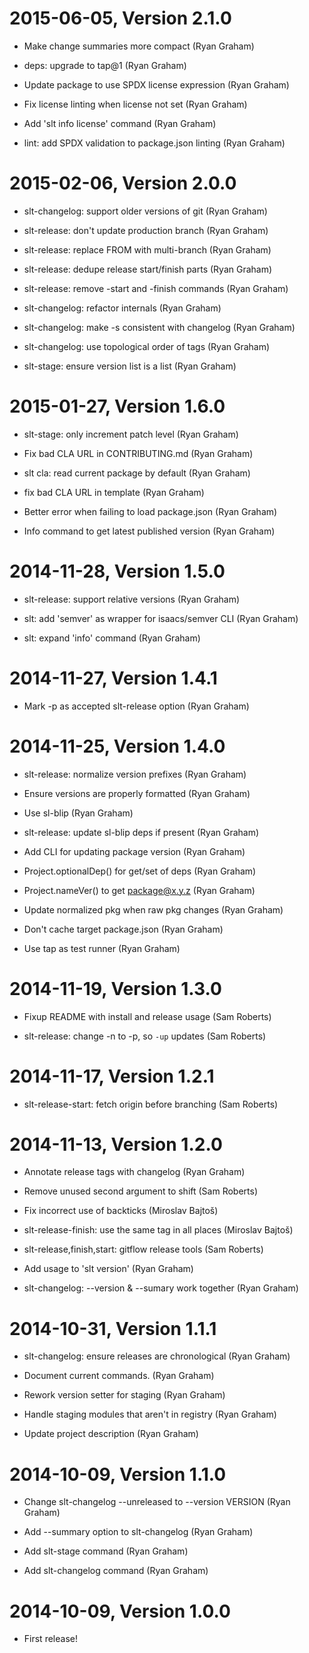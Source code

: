 2015-06-05, Version 2.1.0
=========================

 * Make change summaries more compact (Ryan Graham)

 * deps: upgrade to tap@1 (Ryan Graham)

 * Update package to use SPDX license expression (Ryan Graham)

 * Fix license linting when license not set (Ryan Graham)

 * Add 'slt info license' command (Ryan Graham)

 * lint: add SPDX validation to package.json linting (Ryan Graham)


2015-02-06, Version 2.0.0
=========================

 * slt-changelog: support older versions of git (Ryan Graham)

 * slt-release: don't update production branch (Ryan Graham)

 * slt-release: replace FROM with multi-branch (Ryan Graham)

 * slt-release: dedupe release start/finish parts (Ryan Graham)

 * slt-release: remove -start and -finish commands (Ryan Graham)

 * slt-changelog: refactor internals (Ryan Graham)

 * slt-changelog: make -s consistent with changelog (Ryan Graham)

 * slt-changelog: use topological order of tags (Ryan Graham)

 * slt-stage: ensure version list is a list (Ryan Graham)


2015-01-27, Version 1.6.0
=========================

 * slt-stage: only increment patch level (Ryan Graham)

 * Fix bad CLA URL in CONTRIBUTING.md (Ryan Graham)

 * slt cla: read current package by default (Ryan Graham)

 * fix bad CLA URL in template (Ryan Graham)

 * Better error when failing to load package.json (Ryan Graham)

 * Info command to get latest published version (Ryan Graham)


2014-11-28, Version 1.5.0
=========================

 * slt-release: support relative versions (Ryan Graham)

 * slt: add 'semver' as wrapper for isaacs/semver CLI (Ryan Graham)

 * slt: expand 'info' command (Ryan Graham)


2014-11-27, Version 1.4.1
=========================

 * Mark -p as accepted slt-release option (Ryan Graham)


2014-11-25, Version 1.4.0
=========================

 * slt-release: normalize version prefixes (Ryan Graham)

 * Ensure versions are properly formatted (Ryan Graham)

 * Use sl-blip (Ryan Graham)

 * slt-release: update sl-blip deps if present (Ryan Graham)

 * Add CLI for updating package version (Ryan Graham)

 * Project.optionalDep() for get/set of deps (Ryan Graham)

 * Project.nameVer() to get package@x.y.z (Ryan Graham)

 * Update normalized pkg when raw pkg changes (Ryan Graham)

 * Don't cache target package.json (Ryan Graham)

 * Use tap as test runner (Ryan Graham)


2014-11-19, Version 1.3.0
=========================

 * Fixup README with install and release usage (Sam Roberts)

 * slt-release: change -n to -p, so `-up` updates (Sam Roberts)


2014-11-17, Version 1.2.1
=========================

 * slt-release-start: fetch origin before branching (Sam Roberts)


2014-11-13, Version 1.2.0
=========================

 * Annotate release tags with changelog (Ryan Graham)

 * Remove unused second argument to shift (Sam Roberts)

 * Fix incorrect use of backticks (Miroslav Bajtoš)

 * slt-release-finish: use the same tag in all places (Miroslav Bajtoš)

 * slt-release,finish,start: gitflow release tools (Sam Roberts)

 * Add usage to 'slt version' (Ryan Graham)

 * slt-changelog: --version & --sumary work together (Ryan Graham)


2014-10-31, Version 1.1.1
=========================

 * slt-changelog: ensure releases are chronological (Ryan Graham)

 * Document current commands. (Ryan Graham)

 * Rework version setter for staging (Ryan Graham)

 * Handle staging modules that aren't in registry (Ryan Graham)

 * Update project description (Ryan Graham)


2014-10-09, Version 1.1.0
=========================

 * Change slt-changelog --unreleased to --version VERSION (Ryan Graham)

 * Add --summary option to slt-changelog (Ryan Graham)

 * Add slt-stage command (Ryan Graham)

 * Add slt-changelog command (Ryan Graham)


2014-10-09, Version 1.0.0
=========================

 * First release!
